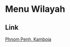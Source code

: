 # Menu Wilayah

## Link

[Phnom Penh, Kamboja](https://github.com/gigit-pemilu/pemilu-2024-99-luar-negeri/tree/main/pilpres/hitung-suara/sub/99-luar-negeri/sub/91-phnom-penh-kamboja/sub/01-phnom-penh-kamboja)

